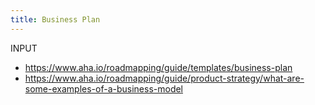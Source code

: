 ```yaml
---
title: Business Plan
---
```


INPUT
- https://www.aha.io/roadmapping/guide/templates/business-plan
- https://www.aha.io/roadmapping/guide/product-strategy/what-are-some-examples-of-a-business-model
